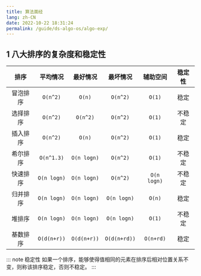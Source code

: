 ```yaml
---
title: 算法面经
lang: zh-CN
date: 2022-10-22 18:31:24
permalink: /guide/ds-algo-os/algo-exp/
---
```


## 1 八大排序的复杂度和稳定性

|   排序   |  平均情况   |  最好情况   |   最坏情况   |  辅助空间   | 稳定性 |
| :------: | :---------: | :---------: | :----------: | :---------: | :----: |
| 冒泡排序 |  `O(n^2)`   |   `O(n)`    |   `O(n^2)`   |   `O(1)`    |  稳定  |
| 选择排序 |  `O(n^2)`   |  `O(n^2)`   |   `O(n^2)`   |   `O(1)`    | 不稳定 |
| 插入排序 |  `O(n^2)`   |   `O(n)`    |   `O(n^2)`   |   `O(1)`    |  稳定  |
| 希尔排序 | `O(n^1.3)`  | `O(n logn)` |   `O(n^2)`   |   `O(1)`    | 不稳定 |
| 快速排序 | `O(n logn)` | `O(n logn)` |   `O(n^2)`   | `O(n logn)` | 不稳定 |
| 归并排序 | `O(n logn)` | `O(n logn)` | `O(n logn)`  |   `O(n)`    |  稳定  |
|  堆排序  | `O(n logn)` | `O(n logn)` | `O(n logn)`  |   `O(1)`    | 不稳定 |
| 基数排序 | `O(d(n+r))` | `O(d(n+r))` | `O(d(n+rd))` |  `O(n+rd)`  |  稳定  |

::: note 稳定性
如果一个排序，能够使得值相同的元素在排序后相对位置关系不变，则称该排序稳定，否则不稳定。
:::
